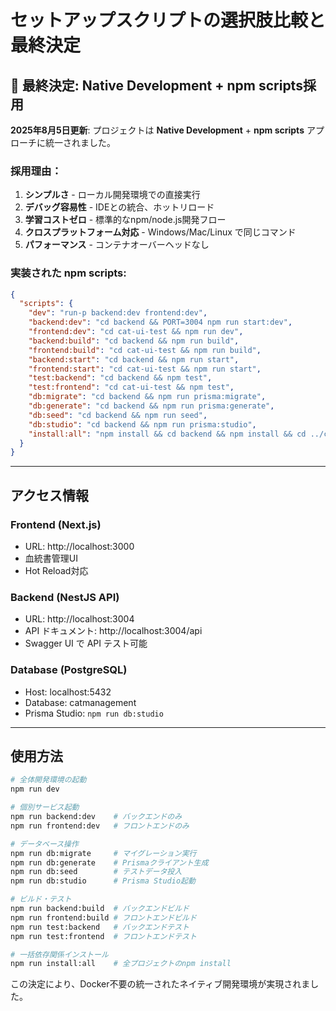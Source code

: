 # セットアップスクリプトの選択肢比較と最終決定

## 🎯 最終決定: Native Development + npm scripts採用

**2025年8月5日更新**: プロジェクトは **Native Development** + **npm scripts** アプローチに統一されました。

### 採用理由：
1. **シンプルさ** - ローカル開発環境での直接実行
2. **デバッグ容易性** - IDEとの統合、ホットリロード
3. **学習コストゼロ** - 標準的なnpm/node.js開発フロー
4. **クロスプラットフォーム対応** - Windows/Mac/Linux で同じコマンド
5. **パフォーマンス** - コンテナオーバーヘッドなし

### 実装された npm scripts:

```json
{
  "scripts": {
    "dev": "run-p backend:dev frontend:dev",
    "backend:dev": "cd backend && PORT=3004 npm run start:dev",
    "frontend:dev": "cd cat-ui-test && npm run dev",
    "backend:build": "cd backend && npm run build",
    "frontend:build": "cd cat-ui-test && npm run build",
    "backend:start": "cd backend && npm run start",
    "frontend:start": "cd cat-ui-test && npm run start",
    "test:backend": "cd backend && npm test",
    "test:frontend": "cd cat-ui-test && npm test",
    "db:migrate": "cd backend && npm run prisma:migrate",
    "db:generate": "cd backend && npm run prisma:generate",
    "db:seed": "cd backend && npm run seed",
    "db:studio": "cd backend && npm run prisma:studio",
    "install:all": "npm install && cd backend && npm install && cd ../cat-ui-test && npm install"
  }
}
```

---

## アクセス情報

### Frontend (Next.js)
- URL: http://localhost:3000
- 血統書管理UI
- Hot Reload対応

### Backend (NestJS API)
- URL: http://localhost:3004
- API ドキュメント: http://localhost:3004/api
- Swagger UI で API テスト可能

### Database (PostgreSQL)
- Host: localhost:5432
- Database: catmanagement
- Prisma Studio: `npm run db:studio`

---

## 使用方法

```bash
# 全体開発環境の起動
npm run dev

# 個別サービス起動
npm run backend:dev    # バックエンドのみ
npm run frontend:dev   # フロントエンドのみ

# データベース操作
npm run db:migrate     # マイグレーション実行
npm run db:generate    # Prismaクライアント生成
npm run db:seed        # テストデータ投入
npm run db:studio      # Prisma Studio起動

# ビルド・テスト
npm run backend:build  # バックエンドビルド
npm run frontend:build # フロントエンドビルド
npm run test:backend   # バックエンドテスト
npm run test:frontend  # フロントエンドテスト

# 一括依存関係インストール
npm run install:all    # 全プロジェクトのnpm install
```

この決定により、Docker不要の統一されたネイティブ開発環境が実現されました。
